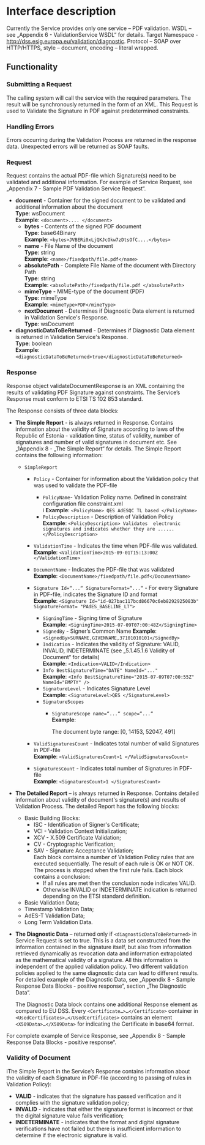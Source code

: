 # Interface description

Currently the Service provides only one service – PDF validation.
WSDL – see „Appendix 6 - ValidationService WSDL“ for details.
Target Namespace - http://dss.esig.europa.eu/validation/diagnostic.
Protocol – SOAP over HTTP/HTTPS, style – document, encoding – literal wrapped.

## Functionality

### Submitting a Request

The calling system will call the service with the required parameters. The result will be synchronously 
returned in the form of an XML. This Request is used to Validate the Signature in PDF against predetermined constraints.

### Handling Errors

Errors occurring during the Validation Process are returned in the response data. Unexpected errors will be returned as SOAP faults.

### Request

Request contains the actual PDF-file which Signature(s) need to be validated and additional information. For example of 
Service Request, see „Appendix 7 - Sample PDF Validation Service Request“.

- **document** - Container for the signed document to be validated and additional information about the document     
  **Type**: wsDocument     
  **Example**: `<document>.... </document>`
	- **bytes** - Contents of the signed PDF document  
  	  **Type**: base64Binary	
	  **Example**: `<bytes>JVBERi0xLjQKJcOkw7zDtsOfC....</bytes>`
	- **name** - File Name of the document    
	  **Type**: string    
	  **Example**: `<name>/fixedpath/file.pdf</name>`  
	- **absolutePath** - Complete File Name of the document with Directory Path   
	  **Type**: string    
	  **Example**: `<absolutePath>/fixedpath/file.pdf </absolutePath>`
	- **mimeType** - MIME-type of the document (PDF)      
	  **Type**: mimeType      
	  **Example**: `<mimeType>PDF</mimeType>`
	- **nextDocument** - Determines if Diagnostic Data element is returned in Validation Service's Response.   
	  **Type**: wsDocument
- **diagnosticDataToBeReturned** - Determines if Diagnostic Data element is returned in Validation Service's Response.    
  **Type**: boolean    
  **Example**: `<diagnosticDataToBeReturned>true</diagnosticDataToBeReturned>`

### Response

Response object validateDocumentResponse is an XML containing the results of validating PDF Signature against constraints. The Service’s Response must conform to ETSI TS 102 853 standard.

The Response consists of three data blocks:

- **The Simple Report** -  is always returned in Response. Contains information about the validity of Signature according 
  to laws of the Republic of Estonia - validation time, status of validity, number of signatures and number of valid signatures 
  in document etc. See „1Appendix 8 - „The Simple Report“ for details. The Simple Report contains the following information:
	- `SimpleReport`
		- `Policy` - Container for information about the Validation policy that was used to validate the PDF-file
			- `PolicyName`- Validation Policy name. Defined in constraint configuration file constraint.xml   
i			  **Example**: `<PolicyName> QES AdESQC TL based </PolicyName>`
			- `PolicyDescription` - Description of Validation Policy    
			  **Example**: `<PolicyDescription> Validates  electronic signatures and indicates whether they are ......
</PolicyDescription>`
		- `ValidationTime` - Indicates the time when PDF-file was validated.    
	   	  **Example**: `<ValidationTime>2015-09-01T15:13:00Z </ValidationTime>`
		- `DocumentName` - Indicates the PDF-file that was validated     
		  **Example**:  `<DocumentName>/fixedpath/file.pdf</DocumentName>`
		- `Signature Id=“...“ SignatureFormat=“...“` - For every Signature in PDF-file, indicates the Signature ID and format    
		  **Example**: `<Signature Id="id-027bac117bcd86670c6eb8292925083b" SignatureFormat= "PAdES_BASELINE_LT">` 
			- `SigningTime` - Signing time of Signature     
			  **Example**: `<SigningTime>2015-07-09T07:00:48Z</SigningTime>`
			- `SignedBy` - Signer’s Common Name
			  **Example**: `<SignedBy>SURNAME,GIVENNAME,37101010101</SignedBy>`
			- `Indication` - Indicates the validity of Signature: VALID, INVALID, INDETERMINATE (see „5.1.45.1.6 Validity of Document“ for details)    
			  **Example**: `<Indication>VALID</Indication>`
			- `Info BestSignatureTime="DATE" NameId="..."`    
			  **Example**: `<Info BestSignatureTime="2015-07-09T07:00:55Z" NameId="EMPTY" />`
			- `SignatureLevel` - Indicates Signature Level    
			  **Example**: `<SignatureLevel>QES </SignatureLevel>`    
			- `SignatureScopes`
				- `SignatureScope name=“...“ scope=“...“`    
				  **Example**:    
				
					<SignatureScope name="PDF previous version #1" scope= "PdfByteRangeSignatureScope"> 
						The document byte range: [0, 14153, 52047, 491] 
					</SignatureScope>

		- `ValidSignaturesCount` - Indicates total number of valid Signatures in PDF-file    
		  **Example**: `<ValidSignaturesCount>1 </ValidSignaturesCount>`
		- `SignaturesCount` - Indicates total number of Signatures in PDF-file   
		  **Example**: `<SignaturesCount>1 </SignaturesCount>`

- **The Detailed Report** – is always returned in Response. Contains detailed information about validity of document's signature(s) and results of Validation Process. The detailed Report has the following blocks:
	- Basic Building Blocks:
		- ISC - Identification of Signer's Certificate;
		- VCI - Validation Context Initialization;
		- XCV - X.509 Certificate Validation;
		- CV - Cryptographic Verification;
		- SAV - Signature Acceptance Validation;		  
		  Each block contains a number of Validation Policy rules that are executed sequentially. 
		  The result of each rule is OK or NOT OK. The process is stopped when the first rule fails. 
		  Each block contains a conclusion: 
	  		- If all rules are met then the conclusion node indicates VALID.
			- Otherwise INVALID or INDETERMINATE indication is returned depending on the ETSI standard definition.
	- Basic Validation Data;
	- Timestamp Validation Data;
	- AdES-T Validation Data;
	- Long Term Validation Data.
- **The Diagnostic Data** – returned only if  `<diagnosticDataToBeReturned>` in Service Request is set to true. This is a 
  data set constructed from the information contained in the signature itself, but also from information retrieved dynamically 
  as revocation data and information extrapolated as the mathematical validity of a signature. All this information is 
  independent of the applied validation policy. Two different validation policies applied to the same diagnostic data can 
  lead to different results. For detailed example of the Diagnostic Data, see „Appendix 8 - Sample Response Data Blocks - positive 
  response“, section „The Diagnostic Data“.

  The Diagnostic Data block contains one additional Response element as compared to EU DSS. Every `<Certificate…>…</Certificate>`
  container in `<UsedCertificates>…</UsedCertificates>` contains an element `<X509Data>…</X509Data>` for indicating the Certificate in base64 format.

For complete example of Service Response, see „Appendix 8 - Sample Response Data Blocks - positive response“.

### Validity of Document

iThe Simple Report in the Service’s Response contains information about the validity of each Signature in PDF-file (according to passing of rules in Validation Policy):

- **VALID** - indicates that the signature has passed verification and it complies with the signature validation policy;
- **INVALID** - indicates that either the signature format is incorrect or that the digital signature value fails verification;
- **INDETERMINATE** - indicates that the format and digital signature verifications have not failed but there is insufficient information to determine if the electronic signature is valid.


